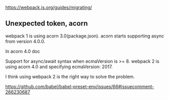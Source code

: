 https://webpack.js.org/guides/migrating/

## Unexpected token, acorn

webpack 1 is using acorn 3.0(package.json). acorn starts supporting async from version 4.0.0.

In acorn 4.0 doc

Support for async/await syntax when ecmaVersion is >= 8.
webpack 2 is using acorn 4.0 and specifying ecmaVersion: 2017.

I think using webpack 2 is the right way to solve the problem.

https://github.com/babel/babel-preset-env/issues/66#issuecomment-266230687
